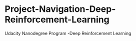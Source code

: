 # Project-Navigation-Deep-Reinforcement-Learning
Udacity Nanodegree Program -Deep Reinforcement Learning 
